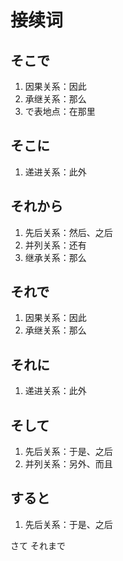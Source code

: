 # 接续词

## そこで
1. 因果关系：因此
2. 承继关系：那么
3. で表地点：在那里

## そこに
1. 递进关系：此外

## それから
1. 先后关系：然后、之后
2. 并列关系：还有
3. 继承关系：那么

## それで
1. 因果关系：因此
2. 承继关系：那么

## それに
1. 递进关系：此外

## そして
1. 先后关系：于是、之后
2. 并列关系：另外、而且

## すると
1. 先后关系：于是、之后

さて
それまで
